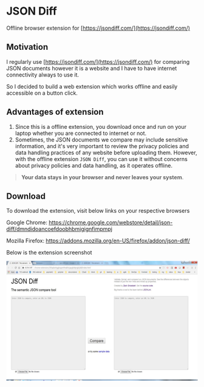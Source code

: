 # JSON Diff

Offline browser extension for [https://jsondiff.com/](https://jsondiff.com/)

## Motivation

I regularly use [https://jsondiff.com/](https://jsondiff.com/) for comparing JSON documents however it is a website and I have to have internet connectivity always to use it.

So I decided to build a web extension which works offline and easily accessible on a button click.

## Advantages of extension

1. Since this is a offline extension, you download once and run on your laptop whether you are connected to internet or not.
2. Sometimes, the JSON documents we compare may include sensitive information, and it's very important to review the privacy policies and data handling practices of any website before uploading them. However, with the offline extension `JSON Diff`, you can use it without concerns about privacy policies and data handling, as it operates offline.

> **Your data stays in your browser and never leaves your system**.

## Download

To download the extension, visit below links on your respective browsers

Google Chrome: https://chrome.google.com/webstore/detail/json-diff/dmndidoancoefdoobhbmjgignfimpmpj

Mozilla Firefox: https://addons.mozilla.org/en-US/firefox/addon/json-diff/

Below is the extension screenshot

![jsondiff extension](extension.jpg)
